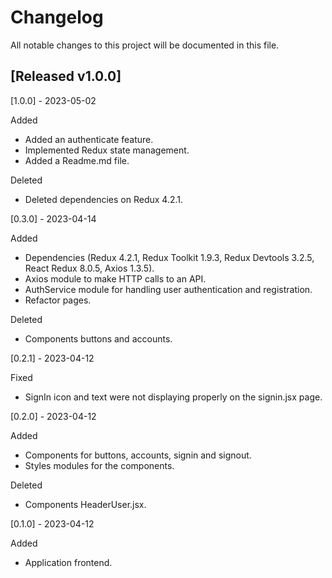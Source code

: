 # Changelog
All notable changes to this project will be documented in this file.

## [Released v1.0.0]

 [1.0.0] - 2023-05-02

 Added

 - Added an authenticate feature.
 - Implemented Redux state management.
 - Added a Readme.md file.

 Deleted

 - Deleted dependencies on Redux 4.2.1.


 [0.3.0] - 2023-04-14

 Added

 - Dependencies (Redux 4.2.1, Redux Toolkit 1.9.3, Redux Devtools 3.2.5, React Redux 8.0.5, Axios 1.3.5).
 - Axios module to make HTTP calls to an API.
 - AuthService module for handling user authentication and registration.
 - Refactor pages.

 Deleted

 - Components buttons and accounts.

 [0.2.1] - 2023-04-12

 Fixed

 - SignIn icon and text were not displaying properly on the signin.jsx page.

 [0.2.0] - 2023-04-12

Added

- Components for buttons, accounts, signin and signout.
- Styles modules for the components.

Deleted

- Components HeaderUser.jsx.

 [0.1.0] - 2023-04-12

Added

- Application frontend.